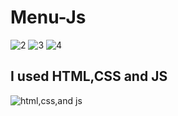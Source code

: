 # Menu-Js
![2](https://user-images.githubusercontent.com/54937863/89418223-0fb2ce80-d730-11ea-8d65-71ea789c5b4e.png)
![3](https://user-images.githubusercontent.com/54937863/89418240-15a8af80-d730-11ea-9fc3-a9ca2221a1ec.png)
![4](https://user-images.githubusercontent.com/54937863/89418256-1b05fa00-d730-11ea-98a8-108a61b33bdb.png)

## I used HTML,CSS and JS
![html,css,and js](https://user-images.githubusercontent.com/54937863/89419233-6a98f580-d731-11ea-8a91-d7a3d6b4fef3.jpg)
